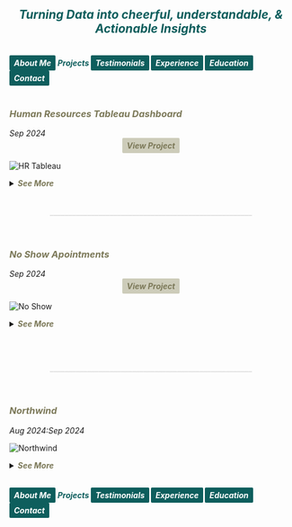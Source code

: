 ## ***<center><span style="color:#0e5e5d">Turning Data into cheerful, understandable, & Actionable Insights</span></center>***
<br>
<strong><em>
<a href="https://hend-a-ghafour.github.io" style="display:inline-block; padding:5px 8px; color:white; background-color:#0e5e5d; text-align:center; text-decoration:none; border-radius:2px;"> About Me </a>
<span style="color:#0e5e5d"> Projects </span>
<a href="https://hend-a-ghafour.github.io/Testimonials" style="display:inline-block; padding:5px 8px; color:white; background-color:#0e5e5d; text-align:center; text-decoration:none; border-radius:2px;"> Testimonials </a>
<a href="https://hend-a-ghafour.github.io/Experience" style="display:inline-block; padding:5px 8px; color:white; background-color:#0e5e5d; text-align:center; text-decoration:none; border-radius:2px;"> Experience </a>
<a href="https://hend-a-ghafour.github.io/Certifications" style="display:inline-block; padding:5px 8px; color:white; background-color:#0e5e5d; text-align:center; text-decoration:none; border-radius:2px;"> Education </a>
<a href="https://hend-a-ghafour.github.io/Contact" style="display:inline-block; padding:5px 8px; color:white; background-color:#0e5e5d; text-align:center; text-decoration:none; border-radius:2px;"> Contact </a>
</em></strong>
<br><br>

<h3><em><strong><span style="color:#7c7959"> Human Resources Tableau Dashboard</span></strong></em></h3> 
<em>Sep 2024 </em><center><strong><em><a href="https://public.tableau.com/app/profile/hend.el.manhawy/viz/HRTableauProject-HendAbdEl-Ghafour/HROverview" style="display:inline-block; padding:5px 8px; color:#7c7959; background-color:#cdccba; text-align:center; text-decoration:none; border-radius:2px;"> View Project </a></em></strong></center> 

![HR Tableau](https://hend-a-ghafour.github.io/Media/HR.jpg)

<details>
  <summary><em><strong><span style="color:#7c7959">See More</span></strong></em></summary>
 <br> 
<center><strong><em><span style="color:#0e5e5d"> Overview </span></em></strong></center>
<p style='text-align: justify;'>Created a comprehensive Tableau dashboard to analyze employee data, gaining insights into workforce aspects, including demographics, hiring and termination trends, and salary distributions. This analysis aimed to understand employee characteristics, department-specific trends, and performance evaluations to drive data-informed decisions.</p>
<center><strong><em><span style="color:#0e5e5d"> Tools & Techniques </span></em></strong></center>
<p style='text-align: justify;'><em><strong><span style="color:#ac9055"> Tableau </span></strong></em> for calculations, data visualization and interactive dashboards.</p> 
<center><strong><em><span style="color:#0e5e5d"> Roles & Responsibilities </span></em></strong></center>
<p style='text-align: justify;'>
  <strong><em><span style="color:#ac9055">Data Cleaning:</span></em></strong><br>
Verified data types, identified null values, and inspected unique entries, such as detecting nulls in the 'termdate' column indicating non-terminated employees.<br>
  <strong><em><span style="color:#ac9055">Visualization:</span></em></strong><br>
   Selected the most appropriate charts for effective data presentation and created a comprehensive employee information table.<br>
<img src="https://hend-a-ghafour.github.io/Media/HR-Emp-Details.jpg" alt="HR Employee Details" width="500" height="300" style="border-radius: 10px;"> <br>
  <strong><em><span style="color:#ac9055">Analysis:</span></em></strong><br>
   Conducted statistical analysis to identify trends in hiring, terminations, and salary distributions.
  </p>
  <center><strong><em><span style="color:#0e5e5d"> Challenges Faced </span></em></strong></center>
  <p style='text-align: justify;'>
  <strong><em><span style="color:#ac9055">Data Gaps:</span></em></strong><br>
  Identified missing values in critical fields, requiring strategies for accurate interpretation.<br>
  <strong><em><span style="color:#ac9055">Complex Relationships:</span></em></strong><br>
   Analyzed complex relationships between hiring, terminations, and department-level trends.<br>
  <strong><em><span style="color:#ac9055">Data Standardization:</span></em></strong><br>
    Needed to verify data consistency across branches and departments for accurate insights.<br>
</p>
<center><strong><em><span style="color:#0e5e5d"> Achievements </span></em></strong></center>
  <p style='text-align: justify;'>
  <strong><em><span style="color:#ac9055">Employee Analysis:</span></em></strong><br>
    Total employee count reached 8,950 (7,984 active, 966 terminated).<br>
  <strong><em><span style="color:#ac9055">Hiring Trends:</span></em></strong><br>
   Noted peak hiring in 2017 with 1,560 new employees, while 2021 experienced the lowest hiring rate with 382 hires.<br>
  <strong><em><span style="color:#ac9055">Termination Analysis:</span></em></strong><br>
    Found that 2023 had the highest terminations, with 174 employees (18% of total terminations), predominantly in the Operations department.<br>
 <strong><em><span style="color:#ac9055">Departmental Insights:</span></em></strong><br>
    Operations had the highest activity, with 30% of both active and terminated employees, suggesting high turnover.<br>
  <strong><em><span style="color:#ac9055">Geographical Distribution:</span></em></strong><br>
    70% of employees were based at HQ in New York, which also had a higher termination rate.<br>
 <strong><em><span style="color:#ac9055">Gender Analysis:</span></em></strong><br>
   Gender distribution was slightly male-dominated (54%), with a balanced termination rate (11% each for males and females).<br>
  <strong><em><span style="color:#ac9055">Educational Trends:</span></em></strong><br>
    Identified that bachelor’s degree holders formed the largest employee group (61%) with noticeable termination disparities among educational levels.
  </p>
<center><strong><em><span style="color:#0e5e5d"> Insights </span></em></strong></center>
  <p style='text-align: justify;'> 
  <strong><em><span style="color:#ac9055">Hiring & Termination Trends:</span></em></strong><br> 
   The Operations department’s turnover was high, and New York HQ showed the highest activity, with a considerable termination rate.<br>
 <strong><em><span style="color:#ac9055">Gender & Education Dynamics:</span></em></strong><br> 
   Gender imbalances were observed in specific educational categories, with a higher termination rate among female high school graduates and male PhD holders.<br>
  <strong><em><span style="color:#ac9055">Performance Ratings:</span></em></strong><br> 
    Educational level affected performance ratings, with high school graduates more often rated "Needs Improvement," while PhD holders frequently achieved "Excellent" ratings.<br>
 <strong><em><span style="color:#ac9055">Salary Disparities:</span></em></strong><br> 
    Significant disparities were observed, with males earning more at the bachelor’s level, while females earned more at the PhD level.
  </p>
<center><strong><em><span style="color:#0e5e5d"> Future Application </span></em></strong></center>
  <p style='text-align: justify;'> 
  <strong><em><span style="color:#ac9055">Workforce Planning:</span></em></strong><br> 
    Explore hiring and termination trends to optimize staffing and reduce turnover in high-activity departments like Operations.<br>
  <strong><em><span style="color:#ac9055">Turnover Analysis:</span></em></strong><br> 
    Conduct a deeper analysis of the reasons behind turnover patterns, especially in specific positions and departments.<br>
  <strong><em><span style="color:#ac9055">Gender & Education Balance:</span></em></strong><br> 
    Investigate gender disparities in salary and termination rates to promote equity.<br>
  <strong><em><span style="color:#ac9055">Performance-Based Retention:</span></em></strong><br> 
   Reevaluate performance rating criteria and termination practices to ensure fair and consistent employee assessments.<br>
  <strong><em><span style="color:#ac9055">Compensation Strategy:</span></em></strong><br> 
    Research if salary differences are consistent over time and explore whether performance and experience are accurately reflected in the company’s pay structure.
  </p>
</details>
<br><br><center><strong><span style="color:#DCDCDC">______________________________________________________</span></strong></center><br><br>
<h3><em><strong><span style="color:#7c7959"> No Show Apointments </span></strong></em></h3> 
<em>Sep 2024 </em><center><strong><em><a href="https://github.com/hend-a-ghafour/No-Show-Appointments/blob/main/no_show_appointments.ipynb" style="display:inline-block; padding:5px 8px; color:#7c7959; background-color:#cdccba; text-align:center; text-decoration:none; border-radius:2px;"> View Project </a></em></strong></center> 

![No Show](https://hend-a-ghafour.github.io/Media/No-Show-Appointment.jpg)

<details>
  <summary><em><strong><span style="color:#7c7959">See More</span></strong></em></summary>
 <br> 
<center><strong><em><span style="color:#0e5e5d"> Overview </span></em></strong></center>
<p style='text-align: justify;'>This project analyzes a dataset of 100,000 medical appointments in Brazil, focusing on the factors that impact patient attendance, such as demographics, health conditions, appointment scheduling gaps, and reminders. Key questions address the effects of gender, age, neighborhood, health conditions, and communication on attendance rates.</p>
<center><strong><em><span style="color:#0e5e5d"> Tools & Techniques </span></em></strong></center>
  <strong><em><span style="color:#ac9055">Tools:</span></em></strong><br>
<p style='text-align: justify;'><em><span style="color:#ac9055"> Python </span></em> for Data Assessment and Cleaning using <em><span style="color:#ac9055">Pandas</span></em> & <em><span style="color:#ac9055">Numpy</span></em>, and for Data Visualization using <em><span style="color:#ac9055"> Matplotlib</span></em> & <em><span style="color:#ac9055">Seaborn</span></em>.<br>
<strong><em><span style="color:#ac9055">Data Cleaning:</span></em></strong><br>
Used to standardize column labels, add calculated columns, and categorize patient age groups and appointment scheduling gaps.<br>
 <strong><em><span style="color:#ac9055">Data Analysis: </span></em></strong><br>
Applied statistical methods, including descriptive statistics, to understand patterns in attendance across demographic and health-related variables.<br>
  <strong><em><span style="color:#ac9055">Visualization: </span></em></strong><br>
Created charts and graphs to present findings on attendance patterns across different patient groups and appointment characteristics.<br>
</p> 
<center><strong><em><span style="color:#0e5e5d"> Roles & Responsibilities </span></em></strong></center>
<p style='text-align: justify;'>
  <strong><em><span style="color:#ac9055">Data Preparation: </span></em></strong><br>
Cleaned data and standardized labels to facilitate analysis.<br>
  <strong><em><span style="color:#ac9055">Data Exploration: </span></em></strong><br>
   Generated insights through descriptive statistics and visualizations.<br>
  <strong><em><span style="color:#ac9055">Analysis of Factors Influencing Attendance:</span></em></strong><br>
   Assessed relationships between patient demographics, health conditions, appointment scheduling, and attendance.<br>
  <strong><em><span style="color:#ac9055">Recommendation Development: </span></em></strong><br>
   Suggested approaches to improve appointment attendance, particularly through reminder systems and optimized scheduling.
</p>
  <center><strong><em><span style="color:#0e5e5d"> Challenges Faced </span></em></strong></center>
  <p style='text-align: justify;'>
  <strong><em><span style="color:#ac9055">Data Complexity:</span></em></strong><br>
  A large number of variables, including demographic, health, and scheduling information, required careful analysis and categorization to maintain data integrity.<br>
  <strong><em><span style="color:#ac9055">Categorization:</span></em></strong><br>
   Defining and assigning appropriate categories for age groups and scheduling gaps posed challenges in achieving balanced, meaningful groupings.<br>
  <strong><em><span style="color:#ac9055">Data Completeness: </span></em></strong><br>
    Sparse neighborhood data limited definitive conclusions regarding neighborhood influence on attendance rates. Additionally, some appointment dates were recorded prior to their scheduled dates, leading to negative appointment gaps.<br>
</p>
<center><strong><em><span style="color:#0e5e5d"> Achievements </span></em></strong></center>
  <p style='text-align: justify;'>
  <strong><em><span style="color:#ac9055">Insights into Attendance Patterns:</span></em></strong><br>
    Identified key factors, such as age, neighborhood, and reminder messages, that impact attendance rates.<br>
  <strong><em><span style="color:#ac9055">Practical Recommendations:</span></em></strong><br>
   Developed actionable suggestions for healthcare providers to improve attendance, including adjusting scheduling practices and implementing reminder systems.<br>
  <strong><em><span style="color:#ac9055">Categorization Model:</span></em></strong><br>
    Created a structured model for age and appointment gap categories to facilitate further analysis and comparisons.
  </p>
<center><strong><em><span style="color:#0e5e5d"> Insights </span></em></strong></center>
  <p style='text-align: justify;'> 
  <strong><em><span style="color:#ac9055">Gender: </span></em></strong><br> 
   Women make up the majority of patients, with a high attendance rate across both genders, indicating no significant difference in attendance based on gender.<br>
 <strong><em><span style="color:#ac9055">Age Groups:</span></em></strong><br> 
   Middle-aged, elderly, and child groups showed the highest commitment to appointments, suggesting a link between age and regular healthcare engagement.<br>
  <strong><em><span style="color:#ac9055">Appointment Scheduling Gap:</span></em></strong><br> 
    Patients are more likely to attend appointments with shorter scheduling gaps. Same-day and short-gap appointments had the highest attendance rates.<br>
 <strong><em><span style="color:#ac9055">Neighborhood Influence: </span></em></strong><br> 
   Certain neighborhoods showed significantly higher attendance rates, although the data suggests this may also correlate with lower appointment counts in these areas.<br>
    <strong><em><span style="color:#ac9055">Scholarship Status:</span></em></strong><br> 
  Attendance rates were marginally lower for patients with a government scholarship, indicating a potential but small effect.<br>
    <strong><em><span style="color:#ac9055">Health Conditions: </span></em></strong><br> 
    Patients with chronic conditions such as hypertension or diabetes showed slightly higher attendance rates, which may indicate a greater commitment to health management among these groups.<br>
    <strong><em><span style="color:#ac9055">Reminders: </span></em></strong><br> 
   Confirmations sent to patients increased attendance by over 10%, suggesting a strong positive impact from reminder messages.
  </p>
<center><strong><em><span style="color:#0e5e5d"> Future Application </span></em></strong></center>
  <p style='text-align: justify;'> 
  <strong><em><span style="color:#ac9055">Enhanced Patient Reminder Systems:</span></em></strong><br> 
    Implement automated SMS or phone reminders to improve attendance rates, especially for moderate to long-gap appointments.<br>
  <strong><em><span style="color:#ac9055">Optimized Scheduling Strategies: </span></em></strong><br> 
    Focus on offering same-day or short-gap appointment slots to increase attendance.<br>
  <strong><em><span style="color:#ac9055">Neighborhood Targeting: </span></em></strong><br> 
    Conduct further studies to understand neighborhood-based attendance patterns, potentially incorporating geographic proximity or access factors.<br>
  <strong><em><span style="color:#ac9055">Scholarship & Attendance Correlation: </span></em></strong><br> 
   Further statistical testing is recommended to understand the impact of government support on attendance consistency.<br>
  <strong><em><span style="color:#ac9055">Personalized Engagement:</span></em></strong><br> 
    Apply insights on health conditions and age-related attendance patterns to create targeted communication strategies, potentially increasing engagement with chronic disease patients and elderly individuals.
  </p>

</details>

<br><br><center><strong><span style="color:#DCDCDC">______________________________________________________</span></strong></center><br><br>
<h3><em><strong><span style="color:#7c7959"> Northwind </span></strong></em></h3> 
<em>Aug 2024:Sep 2024 </em>

![Northwind](https://hend-a-ghafour.github.io/Media/Northwind-Dashboard-Overview.jpg)

<details>
  <summary><em><strong><span style="color:#7c7959">See More</span></strong></em></summary>
 <br> 
<center><strong><em><span style="color:#0e5e5d"> Overview </span></em></strong></center>
<p style='text-align: justify;'>The Northwind database is a sample database created by Microsoft, containing the sales data of "Northwind Traders," a fictitious company that imports and exports specialty foods worldwide. It includes details on customers, orders, inventory, purchasing, suppliers, shipping, employees, and single-entry accounting.</p>
<center><strong><em><span style="color:#0e5e5d"> Tools & Techniques </span></em></strong></center>
  <p style='text-align: justify;'>
  <strong><em><span style="color:#ac9055">SQL: </span></em></strong><br>
Created views and tables; adjusted database diagrams.<br>
<strong><em><span style="color:#ac9055">Python (Pandas): </span></em></strong><br>
Calculated growth rates.<br>
 <strong><em><span style="color:#ac9055">Excel:  </span></em></strong><br>
Employed Power Query, Power Pivot, and pivot tables to analyze data, create relationships, and develop interactive dashboards.
</p> 
<center><strong><em><span style="color:#0e5e5d"> Roles & Responsibilities </span></em></strong></center>
<p style='text-align: justify;'>
  <strong><em><span style="color:#ac9055">Data Cleaning and Standardization: </span></em></strong><br>
Ensured data types and missing values were handled, particularly in shipping and ordering dates.<br>
  <strong><em><span style="color:#ac9055">Data Analysis: </span></em></strong><br>
   Analyzed sales trends, customer demographics, shipping efficiency, and product performance.<br>
  <strong><em><span style="color:#ac9055">Dashboard Creation: </span></em></strong><br>
   Developed seven dashboards summarizing critical insights into sales, product performance, and customer behaviors.
</p>
  <center><strong><em><span style="color:#0e5e5d"> Challenges Faced </span></em></strong></center>
  <p style='text-align: justify;'>
  <strong><em><span style="color:#ac9055">Incomplete Data: </span></em></strong><br>
  Sales records spanned only from July 1996 to May 1998, requiring careful adjustments in year-over-year comparisons.<br>
  <strong><em><span style="color:#ac9055">Data Consistency: </span></em></strong><br>
   Managed inconsistencies in order quantities and stock levels, and standardized date data types.<br>
  <strong><em><span style="color:#ac9055">Complex Growth Calculations: </span></em></strong><br>
    Analyzed growth across inconsistent time periods to derive accurate trends.
</p>
<center><strong><em><span style="color:#0e5e5d"> Achievements </span></em></strong></center>
  <p style='text-align: justify;'>
  <strong><em><span style="color:#ac9055">Growth Analysis Adjustments:</span></em></strong><br>
    Created an "Actual Country Growth Table," yielding more accurate comparisons by aligning half-year periods for better insights.<br>
  <strong><em><span style="color:#ac9055">Order and Customer Insights: </span></em></strong><br>
   Classified 89 customers into new or repeat based on order activity, facilitating customer tracking and targeted insights.<br>
  <strong><em><span style="color:#ac9055">Comprehensive Inventory Status:</span></em></strong><br>
    Developed a robust stock status system, classifying products into Safe Stock, Restock Needed, No Restock, and Stopped.<br>
  <strong><em><span style="color:#ac9055">Dashboard:</span></em></strong><br>
    Completed a comprehensive, interactive dashboard with critical sales insights and key metrics.
  </p>
  <p style='text-align: justify;'> 
  <center><strong><em><span style="color:#0e5e5d"> Insights </span></em></strong></center>
    <strong><em><span style="color:#ac9055">Sales and Orders:</span></em></strong>
    <ul>
     <li><em><span style="color:#3e3c2c">Orders Summary:</span></em> 830 orders processed for 89 customers, with 51,317 total quantities sold.</li>
     <li><em><span style="color:#3e3c2c">Shipping Efficiency:</span></em> Average shipping time was 8.48 days.</li>
    </ul>
 <strong><em><span style="color:#ac9055">Product Analysis:</span></em></strong>
  <ul>
    <li><em><span style="color:#3e3c2c">Product Categories:</span></em> 8 categories with 77 products.</li>
    <li><em><span style="color:#3e3c2c">Net Sales:</span></em> $1,265,793.18; Net Revenue: $89K.</li>
    <li><em><span style="color:#3e3c2c">Discounts:</span></em> Totaled $89K across all products</li>
    <li><em><span style="color:#3e3c2c">Shipping Cost:</span></em> $65K.</li>
    <li><em><span style="color:#3e3c2c">Highest Net Sales by Month:</span></em> Achieved in April 1998, totaling $124K.</li>
  </ul>
  <strong><em><span style="color:#ac9055">Geographical Insights:</span></em></strong>
  <ul>
    <li><em><span style="color:#3e3c2c">Top Countries by Sales:</span></em> in 1996: USA - $35K, in 1997: Germany - $117K, & in 1998: USA - $93K.</li>
    <li><em><span style="color:#3e3c2c">Country with Most Customers: </span></em>  USA, with 13 recorded customers.</li>
    <li><em><span style="color:#3e3c2c">Discount Performance by Country: </span></em> USA had the highest discounts and net sales across all three years.</li>
  </ul>
 <strong><em><span style="color:#ac9055">Customer Insights:</span></em></strong>
  <ul>
    <li><em><span style="color:#3e3c2c">Total Amount Paid by Customers (Including Shipping):</span></em> $1.3M.</li>
    <li><em><span style="color:#3e3c2c">New Customers in 1998:</span> </em> 1 new customer.</li>
    <li><em><span style="color:#3e3c2c">Highest Monthly Sales: </span> </em> April 1998, driven by 51 customers placing orders.</li>
  </ul>
  <strong><em><span style="color:#ac9055">Product Stock and Reorder Analysis:</span></em></strong>
  <ul>
     <li><em><span style="color:#3e3c2c">Continued & Discontinued Products:</span></em> 10.13% were discontinued, while 89.87% remained active.Of the active products: 66.52% were in "Safe Stock" status, and 23.35% required restocking.</li>
     <li><em><span style="color:#3e3c2c">Top Category by Performance:</span></em> Beverages, with net sales of $268K, net revenue of $19K, discounts of $19K, and $4K in freight, across each year.</li>
  </ul>
<strong><em><span style="color:#ac9055">Shipping Companies:</span></em></strong>
  <ul>
    <li><em><span style="color:#3e3c2c">Top Freight Costs by Year:</span></em> 1996: Federal Shipping - $4K, 1997 & 1998: United Package Company - $12K each year.</li>
     <li><em><span style="color:#3e3c2c">Delivery Performance:</span></em> 809 orders were shipped to their destination, with 772 delivered on time.</li>
      <li><em><span style="color:#3e3c2c">Highest On-Time Deliveries:</span></em> 1996: Federal Shipping - 55 on-time deliveries, 1997 & 1998: United Package Company with 142 and 103 on-time deliveries, respectively.</li>
  </ul>
    </p>
<center><strong><em><span style="color:#0e5e5d"> Future Application </span></em></strong></center>
  <p style='text-align: justify;'> 
  <strong><em><span style="color:#ac9055">Improve Inventory Management: </span></em></strong><br> 
    Use reorder level and stock status data to streamline restocking processes.<br>
  <strong><em><span style="color:#ac9055">Optimize Shipping Processes:  </span></em></strong><br> 
    Increase on-time deliveries by selecting shipping companies based on past performance.<br>
  <strong><em><span style="color:#ac9055">Enhance Customer Targeting:</span></em></strong><br> 
    Focus on high-growth markets, like the USA, and monitor purchasing trends for customer retention and acquisition strategies.
  </p>
<em><strong><span style="color:#7c7959">Note</span></strong><br>
<span style="color:#7c7959">The values presented (in USD) are rounded to the nearest thousand or million.</span></em>

 
  <video controls>
  <source src="https://drive.google.com/file/d/1Jm3ymP9wak4yjIfGOBeUfZDp13yubvFe/view?usp=sharing" type="video/mp4">
    Northwind Overview
  </video>

 </details>


<br>


    
<strong><em>
<a href="https://hend-a-ghafour.github.io" style="display:inline-block; padding:5px 8px; color:white; background-color:#0e5e5d; text-align:center; text-decoration:none; border-radius:2px;"> About Me </a>
<span style="color:#0e5e5d"> Projects </span>
<a href="https://hend-a-ghafour.github.io/Testimonials" style="display:inline-block; padding:5px 8px; color:white; background-color:#0e5e5d; text-align:center; text-decoration:none; border-radius:2px;"> Testimonials </a>
<a href="https://hend-a-ghafour.github.io/Experience" style="display:inline-block; padding:5px 8px; color:white; background-color:#0e5e5d; text-align:center; text-decoration:none; border-radius:2px;"> Experience </a>
<a href="https://hend-a-ghafour.github.io/Certifications" style="display:inline-block; padding:5px 8px; color:white; background-color:#0e5e5d; text-align:center; text-decoration:none; border-radius:2px;"> Education </a>
<a href="https://hend-a-ghafour.github.io/Contact" style="display:inline-block; padding:5px 8px; color:white; background-color:#0e5e5d; text-align:center; text-decoration:none; border-radius:2px;"> Contact </a>
</em></strong>
